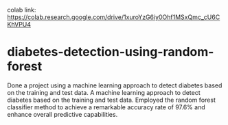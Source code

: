 colab link:
https://colab.research.google.com/drive/1xuroYzG6iy0Ohf1MSxQmc_cU6CKhVPU4

# diabetes-detection-using-random-forest
Done a project using a machine learning approach to detect diabetes based on
the training and test data. 
A machine learning approach to detect diabetes based on the training and test data. 
Employed the random forest classifier method to achieve a remarkable accuracy rate of 97.6% and enhance overall predictive capabilities.
